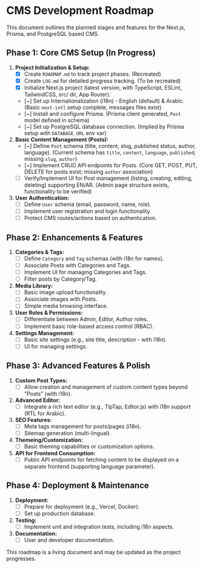 # CMS Development Roadmap

This document outlines the planned stages and features for the Next.js, Prisma, and PostgreSQL based CMS.

## Phase 1: Core CMS Setup (In Progress)

1.  **Project Initialization & Setup:**
    *   [x] Create `ROADMAP.md` to track project phases. (Recreated)
    *   [x] Create `LOG.md` for detailed progress tracking. (To be recreated)
    *   [x] Initialize Next.js project (latest version, with TypeScript, ESLint, TailwindCSS, src/ dir, App Router).
    *   [~] Set up Internationalization (i18n) - English (default) & Arabic. (Basic `next-intl` setup complete, messages files exist)
    *   [~] Install and configure Prisma. (Prisma client generated, `Post` model defined in schema)
    *   [~] Set up PostgreSQL database connection. (Implied by Prisma setup with `DATABASE_URL` env var)
2.  **Basic Content Management (Posts):**
    *   [~] Define `Post` schema (title, content, slug, published status, author, language). (Current schema has `title`, `content`, `language`, `published`; missing `slug`, `author`)
    *   [~] Implement CRUD API endpoints for Posts. (Core GET, POST, PUT, DELETE for posts exist; missing `author` association)
    *   [ ] Verify/Implement UI for Post management (listing, creating, editing, deleting) supporting EN/AR. (Admin page structure exists, functionality to be verified)
3.  **User Authentication:**
    *   [ ] Define `User` schema (email, password, name, role).
    *   [ ] Implement user registration and login functionality.
    *   [ ] Protect CMS routes/actions based on authentication.

## Phase 2: Enhancements & Features

1.  **Categories & Tags:**
    *   [ ] Define `Category` and `Tag` schemas (with i18n for names).
    *   [ ] Associate Posts with Categories and Tags.
    *   [ ] Implement UI for managing Categories and Tags.
    *   [ ] Filter posts by Category/Tag.
2.  **Media Library:**
    *   [ ] Basic image upload functionality.
    *   [ ] Associate images with Posts.
    *   [ ] Simple media browsing interface.
3.  **User Roles & Permissions:**
    *   [ ] Differentiate between Admin, Editor, Author roles.
    *   [ ] Implement basic role-based access control (RBAC).
4.  **Settings Management:**
    *   [ ] Basic site settings (e.g., site title, description - with i18n).
    *   [ ] UI for managing settings.

## Phase 3: Advanced Features & Polish

1.  **Custom Post Types:**
    *   [ ] Allow creation and management of custom content types beyond "Posts" (with i18n).
2.  **Advanced Editor:**
    *   [ ] Integrate a rich text editor (e.g., TipTap, Editor.js) with i18n support (RTL for Arabic).
3.  **SEO Features:**
    *   [ ] Meta tags management for posts/pages (i18n).
    *   [ ] Sitemap generation (multi-lingual).
4.  **Themeing/Customization:**
    *   [ ] Basic theming capabilities or customization options.
5.  **API for Frontend Consumption:**
    *   [ ] Public API endpoints for fetching content to be displayed on a separate frontend (supporting language parameter).

## Phase 4: Deployment & Maintenance

1.  **Deployment:**
    *   [ ] Prepare for deployment (e.g., Vercel, Docker).
    *   [ ] Set up production database.
2.  **Testing:**
    *   [ ] Implement unit and integration tests, including i18n aspects.
3.  **Documentation:**
    *   [ ] User and developer documentation.

This roadmap is a living document and may be updated as the project progresses.
